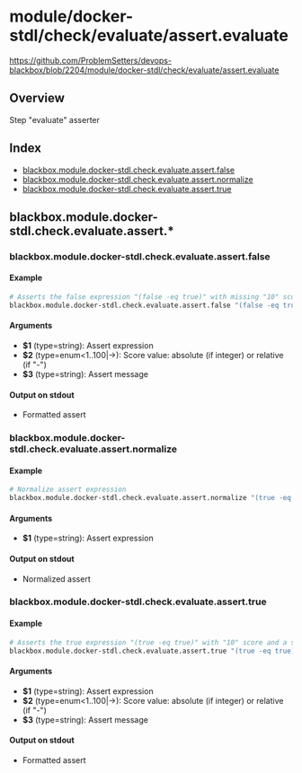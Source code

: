 # module/docker-stdl/check/evaluate/assert.evaluate

https://github.com/ProblemSetters/devops-blackbox/blob/2204/module/docker-stdl/check/evaluate/assert.evaluate

## Overview

Step "evaluate" asserter

## Index

* [blackbox.module.docker-stdl.check.evaluate.assert.false](#blackboxmoduledocker-stdlcheckevaluateassertfalse)
* [blackbox.module.docker-stdl.check.evaluate.assert.normalize](#blackboxmoduledocker-stdlcheckevaluateassertnormalize)
* [blackbox.module.docker-stdl.check.evaluate.assert.true](#blackboxmoduledocker-stdlcheckevaluateasserttrue)

## blackbox.module.docker-stdl.check.evaluate.assert.*

### blackbox.module.docker-stdl.check.evaluate.assert.false

#### Example

```bash
# Asserts the false expression "(false -eq true)" with missing "10" score and a specific message that has an argument
blackbox.module.docker-stdl.check.evaluate.assert.false "(false -eq true)" 10 "Assert message with argument '%s'" "argument"
```

#### Arguments

* **$1** (type=string): Assert expression
* **$2** (type=enum<1..100|->): Score value: absolute (if integer) or relative (if "-")
* **$3** (type=string): Assert message

#### Output on stdout

* Formatted assert

### blackbox.module.docker-stdl.check.evaluate.assert.normalize

#### Example

```bash
# Normalize assert expression
blackbox.module.docker-stdl.check.evaluate.assert.normalize "(true -eq true)"
```

#### Arguments

* **$1** (type=string): Assert expression

#### Output on stdout

* Normalized assert

### blackbox.module.docker-stdl.check.evaluate.assert.true

#### Example

```bash
# Asserts the true expression "(true -eq true)" with "10" score and a specific message that has an argument
blackbox.module.docker-stdl.check.evaluate.assert.true "(true -eq true)" 10 "Assert message with argument '%s'" "argument"
```

#### Arguments

* **$1** (type=string): Assert expression
* **$2** (type=enum<1..100|->): Score value: absolute (if integer) or relative (if "-")
* **$3** (type=string): Assert message

#### Output on stdout

* Formatted assert

